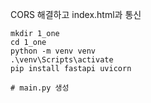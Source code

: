CORS 해결하고 index.html과 통신

```
mkdir 1_one
cd 1_one
python -m venv venv
.\venv\Scripts\activate
pip install fastapi uvicorn

# main.py 생성
```